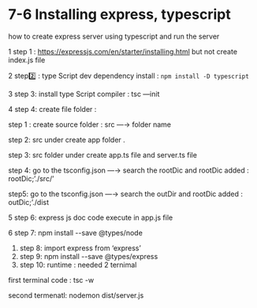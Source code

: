 # ****7-6 Installing express, typescript****

how to create express server using typescript and run the server 

1 step 1   : https://expressjs.com/en/starter/installing.html   but not create index.js file 

2  step2️⃣ :   type Script dev dependency install : `npm install -D typescript`

3 step 3:  install type Script compiler : tsc —init

4  step 4:  create file folder :

 step 1 : create source folder : src —→ folder name 

step 2:  src under create app folder .

step 3:  src folder under create app.ts file and server.ts file 

step 4:  go to the tsconfig.json  —→ search the rootDic and rootDic added : rootDic;’./src/’

step5: go to the tsconfig.json  —→ search the outDir and rootDic added : outDic;’./dist

5 step 6: express js doc code execute in app.js file 

6 step 7:  npm install --save @types/node 

1. step 8:  import express from ‘express’
2. step 9:  npm install --save @types/express
3. step 10:  runtime : needed 2 ternimal 

first terminal  code : tsc -w

second termenatl:  nodemon dist/server.js